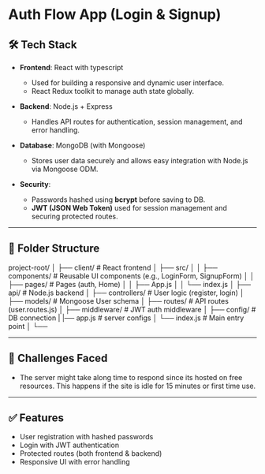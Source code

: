# Auth Flow App (Login & Signup)

## 🛠 Tech Stack

- **Frontend**: React with typescript
  - Used for building a responsive and dynamic user interface.
  - React  Redux toolkit to  manage auth state globally.

- **Backend**: Node.js + Express
  - Handles API routes for authentication, session management, and error handling.

- **Database**: MongoDB (with Mongoose)
  - Stores user data securely and allows easy integration with Node.js via Mongoose ODM.

- **Security**:
  - Passwords hashed using **bcrypt** before saving to DB.
  - **JWT (JSON Web Token)** used for session management and securing protected routes.

---

## 📁 Folder Structure

project-root/
│
├── client/ # React frontend
│ ├── src/
│ │ ├── components/ # Reusable UI components (e.g., LoginForm, SignupForm)
│ │ ├── pages/ # Pages (auth, Home)
│ │ ├── App.js
│ │ └── index.js
│
├── api/ # Node.js backend
│ ├── controllers/ # User logic (register, login)
│ ├── models/ # Mongoose User schema
│ ├── routes/ # API routes (user.routes.js)
│ ├── middleware/ # JWT auth middleware
│ ├── config/ # DB connection
| |── app.js # server configs
│ └── index.js # Main entry point
│
└── 


---

## 🚧 Challenges Faced
- The server might take along time to respond since its hosted on free resources. This happens if the site is idle for 15 minutes or first time use.

---

## ✅ Features

- User registration with hashed passwords
- Login with JWT authentication
- Protected routes (both frontend & backend)
- Responsive UI with error handling




